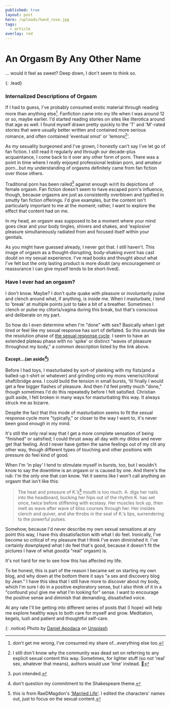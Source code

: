 ```yaml
---
published: true
layout: post
hero: /uploads/hand_rose.jpg
tags:
  - article
overlay: red
---
```

# An Orgasm By Any Other Name

... would it feel as sweet? Deep down, I don't seem to think so.

{: .lead}

<!--break-->

### Internalized Descriptions of Orgasm

If I had to guess, I've probably consumed erotic material through reading more than anything else[^1]. Fanfiction came into my life when I was around 12 or so, maybe earlier. I'd started reading stories on sites like literotica around that age as well. I found myself drawn pretty quickly to the 'T' and 'M'-rated stories that were usually better written and contained more serious romance, and often contained 'eventual smut' or 'lemons[^2]'.

As my sexuality burgeoned and I've grown, I honestly can't say I've let go of fan fiction. I still read it regularly and through our decade-plus acquaintance, I come back to it over any other form of porn. There was a point in time where I *really* enjoyed professional lesbian porn, and amateur porn...but my understanding of orgasms definitely came from fan fiction over those others.

Traditional porn has been railed[^3] against enough w/r/t its depictions of female orgasm. Fan fiction doesn't seem to have escaped porn's influence, though, because orgasms are just as consistently overblown and typified in smutty fan fiction offerings. I'd give examples, but the content isn't particularly important to me at the moment; rather, I want to explore the effect that content had on me.

In my head, an orgasm was supposed to be a moment where your mind goes clear and your body tingles, shivers and shakes, and 'explosive' pleasure simultaneously radiated from and focused itself within your genitals.

As you might have guessed already, I never got that. I still haven't. This image of orgasm as a thought-disrupting, body-shaking *event* has cast doubt on my sexual experience. I've read books and thought about what I've felt but the only lasting product is more doubt (any encouragement or reassurance I can give myself tends to be short-lived).

### Have I ever had an orgasm?

I don't know. Maybe? I don't quite quake with pleasure or involuntarily pulse and clench around what, if anything, is inside me. When I masturbate, I tend to 'break' at multiple points just to take a bit of a breather. Sometimes I clench or pulse my clitoris/vagina during this break, but that's conscious and deliberate on my part. 

So how do I even determine when I'm "done" with sex? Basically when I get tired or feel like my sexual response has sort of deflated. So this *sounds* like the resolution phase of [the sexual response cycle](http://www.soc.ucsb.edu/sexinfo/article/sexual-response-cycle). I seem to have an extended plateau phase with no 'spike' or distinct "waves of pleasure throughout my body," a common description listed by the link above.

#### Except...(an aside[^4])

Before I had toys, I masturbated by sort-of planking with my fists(and a balled-up t-shirt or whatever) and grinding onto my mons veneris/clitoral shaft/bridge area. I could build the tension in small bursts, 'til finally I would get a few bigger flashes of pleasure. And then I'd feel pretty much "done," though sometimes I'd do this repeatedly before I felt satisfied. Christian guilt aside, I felt broken in many ways for masturbating this way. It always struck me as bizarre.

Despite the fact that this mode of masturbation seems to fit the sexual response cycle more "typically," or closer to the way I want to, it's never been good enough in my mind.

It's still the only real way that I get a more complete sensation of being "finished" or satisfied; I could thrust away all day with my dildos and never get that feeling. And I never have gotten the same feelings out of my clit any other way, though different types of touching and other positions with pressure do feel kind of good.

When I'm 'in play' I tend to stimulate myself in bursts, too, but I wouldn't know to say the downtime is an orgasm or is caused by one. And there's the rub: I'm the only one that *can* know. Yet it seems like I won't call anything an orgasm that isn't like this:

>  The heat and pressure of K.’s[^5] mouth is too much. A. digs her nails into the headboard, bucking her hips out of the rhythm K. has set once, twice before stiffening with ecstasy. Her muscles lock up, then melt as wave after wave of bliss courses through her. Her insides clench and quiver, and she throbs in the seal of K.’s lips, surrendering to the powerful pulses.  

Somehow, because I'd never describe my own sexual sensations at any point this way, I have this dissatisfaction with what I do feel. Ironically, I've become so critical of my pleasure that I think I've even diminished it. I've certainly downplayed what I do feel that's good, because it doesn't fit the pictures I have of what *good*(a "real" orgasm) is. 

It's not hard for me to see how this has affected my life. 

To be honest, this is part of the reason I became set on starting my own blog, and why down at the bottom there it says "a sex and discovery blog by Jean." I have this idea that I still have more to discover about my body, which I'm sure I do in a positive exploratory sense, but I also think of it in a "confound you! give me what I'm looking for" sense. I want to encourage the positive sense and diminish that demanding, dissatisfied voice.

At any rate I'll be getting into different series of posts that (I hope) will help me explore healthy ways to both care for myself and grow. Meditation, kegels, lush and patient and thoughtful self-care.

{: .notice}
Photo by [Daniel Apodaca](https://unsplash.com/photos/8lXq1AesPv4?utm_source=unsplash&utm_medium=referral&utm_content=creditCopyText) on [Unsplash](https://unsplash.com/?utm_source=unsplash&utm_medium=referral&utm_content=creditCopyText)

[^1]: don't get me wrong, I've consumed my share of...everything else too.
[^2]: I still don't know why the community was dead set on referring to any explicit sexual content this way. Sometimes, for lighter stuff (so not 'real' sex, whatever that means), authors would use 'lime' instead. :thinking:
[^3]: pun intended.
[^4]: don't question my commitment to the Shakespeare theme.
[^5]: this is from RaeDMagdon's ['Married Life'](https://archiveofourown.org/works/12136149). I edited the characters' names out, just to focus on the sexual content.
